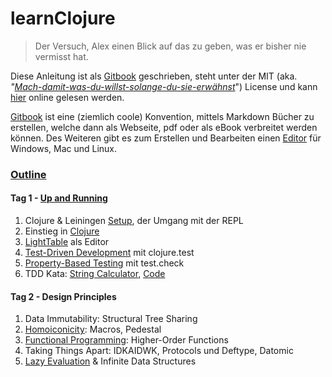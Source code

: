 learnClojure
============

> Der Versuch, Alex einen Blick auf das zu geben, was er bisher nie vermisst hat.

Diese Anleitung ist als [Gitbook](http://www.gitbook.io/) geschrieben, steht unter der MIT (aka. *"[Mach-damit-was-du-willst-solange-du-sie-erwähnst](https://tldrlegal.com/license/mit-license)*") License und kann [hier](http://szoerner.github.io/learnClojure) online gelesen werden.

[Gitbook](http://www.gitbook.io/) ist eine (ziemlich coole) Konvention, mittels Markdown Bücher zu erstellen, welche dann als Webseite, pdf oder als eBook verbreitet werden können. Des Weiteren gibt es zum Erstellen und Bearbeiten einen [Editor](https://github.com/GitbookIO/editor/releases) für Windows, Mac und Linux.

### [Outline](SUMMARY.md)

#### Tag 1 - [Up and Running](chapters/Up_and_Running.md)

1. Clojure & Leiningen [Setup](chapters/Setup.md), der Umgang mit der REPL
2. Einstieg in [Clojure](chapters/Clojure.md)
3. [LightTable](chapters/LightTable.md) als Editor
5. [Test-Driven Development](chapters/TDD.md) mit clojure.test
6. [Property-Based Testing](chapters/Property-Based_Testing.md) mit test.check
7. TDD Kata: [String Calculator](http://osherove.com/tdd-kata-1/), [Code](https://github.com/nchapon/string-calculator)

#### Tag 2 - Design Principles

1. Data Immutability: Structural Tree Sharing
2. [Homoiconicity](chapters/Homoiconicity.md): Macros, Pedestal
3. [Functional Programming](Functional_Programming.md): Higher-Order Functions
4. Taking Things Apart: IDKAIDWK, Protocols und Deftype, Datomic
5. [Lazy Evaluation](Lazy_Evaluation.md) & Infinite Data Structures
